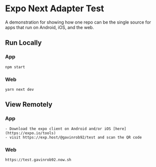 # Expo Next Adapter Test

A demonstration for showing how one repo can be the single source for apps that run on Android, iOS, and the web.

## Run Locally

### App

```
npm start
```

### Web

```
yarn next dev
```

## View Remotely

### App

```
- Download the expo client on Android and/or iOS [here](https://expo.io/tools)
- visit https://exp.host/@gavinrob92/test and scan the QR code
```

### Web

```
https://test.gavinrob92.now.sh
```
